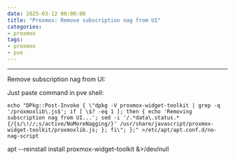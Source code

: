```yaml
--- 
date: 2025-03-12 00:00:00
title: "Proxmox: Remove subscription nag from UI"
categories: 
- proxmox
tags: 
- proxmox
- pve
---
```


***
Remove subscription nag from UI:

Just paste command in pve shell:

    echo "DPkg::Post-Invoke { \"dpkg -V proxmox-widget-toolkit | grep -q '/proxmoxlib\.js$'; if [ \$? -eq 1 ]; then { echo 'Removing subscription nag from UI...'; sed -i '/.*data\.status.*{/{s/\!//;s/active/NoMoreNagging/}' /usr/share/javascript/proxmox-widget-toolkit/proxmoxlib.js; }; fi\"; };" >/etc/apt/apt.conf.d/no-nag-script
apt --reinstall install proxmox-widget-toolkit &>/dev/null	

